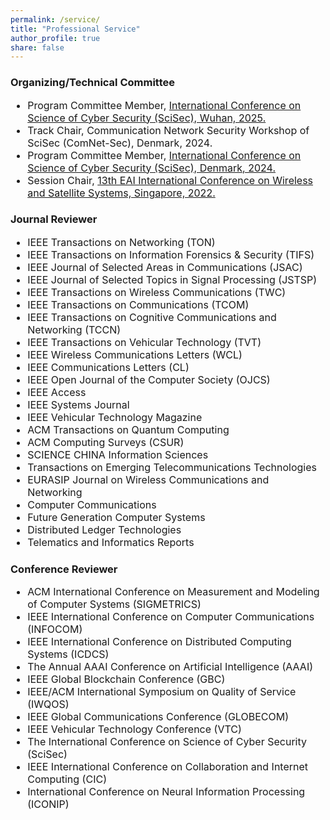 ```yaml
---
permalink: /service/
title: "Professional Service"
author_profile: true
share: false
---
```


### Organizing/Technical Committee

<div style="font-size: 16px;" markdown="1">

+ Program Committee Member, [International Conference on Science of Cyber Security (SciSec), Wuhan, 2025.](https://scisec.org/index.html)
+ Track Chair, Communication Network Security Workshop of SciSec (ComNet-Sec), Denmark, 2024.
+ Program Committee Member, [International Conference on Science of Cyber Security (SciSec), Denmark, 2024.](https://scisec.org/index.html)
+ Session Chair, [13th EAI International Conference on Wireless and Satellite Systems, Singapore, 2022.](https://psats.eai-conferences.org/2022/)


</div>
  
### Journal Reviewer

<div style="font-size: 16px;" markdown="1">
  
+ IEEE Transactions on Networking (TON)
+ IEEE Transactions on Information Forensics & Security (TIFS)
+ IEEE Journal of Selected Areas in Communications (JSAC)
+ IEEE Journal of Selected Topics in Signal Processing (JSTSP)
+ IEEE Transactions on Wireless Communications (TWC)
+ IEEE Transactions on Communications (TCOM)
+ IEEE Transactions on Cognitive Communications and Networking (TCCN)
+ IEEE Transactions on Vehicular Technology (TVT)
+ IEEE Wireless Communications Letters (WCL)
+ IEEE Communications Letters (CL)
+ IEEE Open Journal of the Computer Society (OJCS)
+ IEEE Access
+ IEEE Systems Journal
+ IEEE Vehicular Technology Magazine
+ ACM Transactions on Quantum Computing
+ ACM Computing Surveys (CSUR)
+ SCIENCE CHINA Information Sciences
+ Transactions on Emerging Telecommunications Technologies
+ EURASIP Journal on Wireless Communications and Networking
+ Computer Communications
+ Future Generation Computer Systems
+ Distributed Ledger Technologies
+ Telematics and Informatics Reports

</div>

### Conference Reviewer

<div style="font-size: 16px;" markdown="1">


+ ACM International Conference on Measurement and Modeling of Computer Systems (SIGMETRICS)
+ IEEE International Conference on Computer Communications (INFOCOM)
+ IEEE International Conference on Distributed Computing Systems (ICDCS)
+ The Annual AAAI Conference on Artificial Intelligence (AAAI)
+ IEEE Global Blockchain Conference (GBC)
+ IEEE/ACM International Symposium on Quality of Service (IWQOS)
+ IEEE Global Communications Conference (GLOBECOM)
+ IEEE Vehicular Technology Conference (VTC)
+ The International Conference on Science of Cyber Security (SciSec)
+ IEEE International Conference on Collaboration and Internet Computing (CIC)
+ International Conference on Neural Information Processing (ICONIP)


</div>
